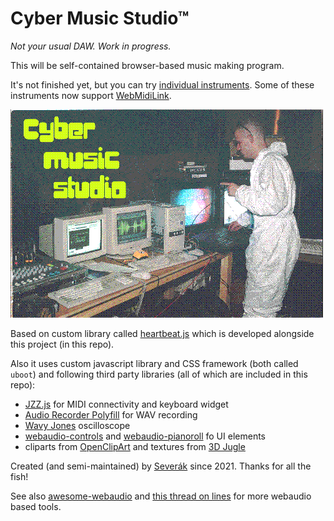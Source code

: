 # Cyber Music Studio™

*Not your usual DAW. Work in progress.*

This will be self-contained browser-based music making program. 

It's not finished yet, but you can try [individual instruments](https://severak.github.io/cyber-music-studio/). Some of these instruments now support [WebMidiLink](https://www.g200kg.com/en/docs/webmidilink/index.html).

![Cyber Music Studio](img/preview.png)

Based on custom library called [heartbeat.js](js/heartbeat.md) which is developed alongside this project (in this repo).

Also it uses custom javascript library and CSS framework (both called `uboot`) and following third party libraries (all of which are included in this repo): 

- [JZZ.js](https://github.com/jazz-soft/JZZ) for MIDI connectivity and keyboard widget
- [Audio Recorder Polyfill](https://github.com/ai/audio-recorder-polyfill) for WAV recording
- [Wavy Jones](https://github.com/stuartmemo/wavy-jones) oscilloscope
- [webaudio-controls](https://github.com/g200kg/webaudio-controls) and [webaudio-pianoroll](https://github.com/g200kg/webaudio-pianoroll) fo UI elements
- cliparts from [OpenClipArt](https://openclipart.org/) and textures from [3D Jugle](https://3djungle.net/textures/)

Created (and semi-maintained) by [Severák](http://tilde.town/~severak/) since 2021. Thanks for all the fish!

See also [awesome-webaudio](https://github.com/notthetup/awesome-webaudio) and [this thread on lines](https://llllllll.co/t/web-apps-for-music-video-etc-making/18096) for more webaudio based tools.
